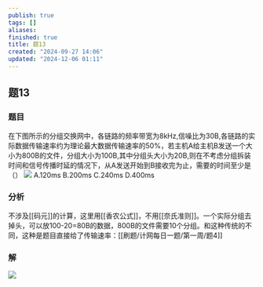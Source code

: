 ```yaml
---
publish: true
tags: []
aliases: 
finished: true
title: 题13
created: "2024-09-27 14:06"
updated: "2024-12-06 01:11"
---
```

## 题13
### 题目
在下图所示的分组交换网中，各链路的频率带宽为8kHz,信噪比为30B,各链路的实际数据传输速率约为理论最大数据传输速率的50%，若主机A给主机B发送一个大小为800B的文件，分组大小为100B,其中分组头大小为20B,则在不考虑分组拆装时间和信号传播时延的情况下，从A发送开始到B接收完为止，需要的时间至少是（）
![](https://img.hwenyi.tech/202411190928155.webp)
A.120ms
B.200ms
C.240ms
D.400ms
### 分析
不涉及[[码元]]的计算，这里用[[香农公式]]，不用[[奈氏准则]]。一个实际分组去掉头，可以放100-20=80B的数据，800B的文件需要10个分组。和这种传统的不同，这种是题目直接给了传输速率：[[刷题/计网每日一题/第一周/题4]]
### 解
![](https://img.hwenyi.tech/202411191015408.webp)

